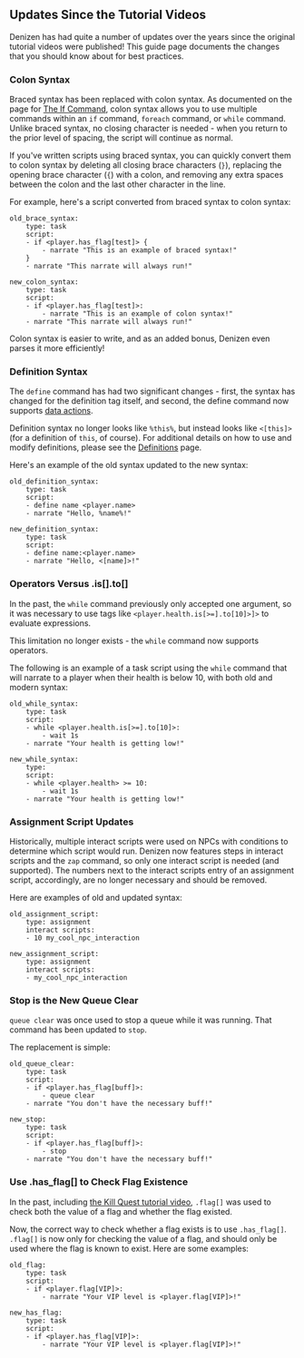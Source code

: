 Updates Since the Tutorial Videos
---------------------------------

Denizen has had quite a number of updates over the years since the original tutorial videos were published! This guide page documents the changes that you should know about for best practices.

### Colon Syntax

Braced syntax has been replaced with colon syntax. As documented on the page for [The If Command](/guides/basics/if-command), colon syntax allows you to use multiple commands within an `if` command, `foreach` command, or `while` command. Unlike braced syntax, no closing character is needed - when you return to the prior level of spacing, the script will continue as normal.


If you've written scripts using braced syntax, you can quickly convert them to colon syntax by deleting all closing brace characters (`}`), replacing the opening brace character (`{`) with a colon, and removing any extra spaces between the colon and the last other character in the line.

For example, here's a script converted from braced syntax to colon syntax:

```dscript_red
old_brace_syntax:
    type: task
    script:
    - if <player.has_flag[test]> {
        - narrate "This is an example of braced syntax!"
    }
    - narrate "This narrate will always run!"
```

```dscript_green
new_colon_syntax:
    type: task
    script:
    - if <player.has_flag[test]>:
        - narrate "This is an example of colon syntax!"
    - narrate "This narrate will always run!"
```

Colon syntax is easier to write, and as an added bonus, Denizen even parses it more efficiently!

### Definition Syntax

The `define` command has had two significant changes - first, the syntax has changed for the definition tag itself, and second, the define command now supports [data actions](https://one.denizenscript.com/denizen/lngs/data%20actions).

Definition syntax no longer looks like `%this%`, but instead looks like `<[this]>` (for a definition of `this`, of course). For additional details on how to use and modify definitions, please see the [Definitions](/guide/basics/definitions) page.

Here's an example of the old syntax updated to the new syntax:

```dscript_red
old_definition_syntax:
    type: task
    script:
    - define name <player.name>
    - narrate "Hello, %name%!"
```

```dscript_green
new_definition_syntax:
    type: task
    script:
    - define name:<player.name>
    - narrate "Hello, <[name]>!"
```

### Operators Versus .is[].to[]

In the past, the `while` command previously only accepted one argument, so it was necessary to use tags like `<player.health.is[>=].to[10]>]>` to evaluate expressions.

This limitation no longer exists - the `while` command now supports operators.

The following is an example of a task script using the `while` command that will narrate to a player when their health is below 10, with both old and modern syntax:

```dscript_red
old_while_syntax:
    type: task
    script:
    - while <player.health.is[>=].to[10]>:
        - wait 1s
    - narrate "Your health is getting low!"
```

```dscript_green
new_while_syntax:
    type:
    script:
    - while <player.health> >= 10:
        - wait 1s
    - narrate "Your health is getting low!"
```

### Assignment Script Updates

Historically, multiple interact scripts were used on NPCs with conditions to determine which script would run. Denizen now features steps in interact scripts and the `zap` command, so only one interact script is needed (and supported). The numbers next to the interact scripts entry of an assignment script, accordingly, are no longer necessary and should be removed.

Here are examples of old and updated syntax:

```dscript_red
old_assignment_script:
    type: assignment
    interact scripts:
    - 10 my_cool_npc_interaction
```

```dscript_green
new_assignment_script:
    type: assignment
    interact scripts:
    - my_cool_npc_interaction
```

### Stop is the New Queue Clear

`queue clear` was once used to stop a queue while it was running. That command has been updated to `stop`.

The replacement is simple:

```dscript_red
old_queue_clear:
    type: task
    script:
    - if <player.has_flag[buff]>:
        - queue clear
    - narrate "You don't have the necessary buff!"
```

```dscript_green
new_stop:
    type: task
    script:
    - if <player.has_flag[buff]>:
        - stop
    - narrate "You don't have the necessary buff!"
```

### Use .has_flag[] to Check Flag Existence

In the past, including [the Kill Quest tutorial video](https://one.denizenscript.com/denizen/vids/Putting%20It%20Together:%20A%20Kill%20Quest), `.flag[]` was used to check both the value of a flag and whether the flag existed.

Now, the correct way to check whether a flag exists is to use `.has_flag[]`. `.flag[]` is now only for checking the value of a flag, and should only be used where the flag is known to exist. Here are some examples:

```dscript_red
old_flag:
    type: task
    script:
    - if <player.flag[VIP]>:
        - narrate "Your VIP level is <player.flag[VIP]>!"
```

```dscript_green
new_has_flag:
    type: task
    script:
    - if <player.has_flag[VIP]>:
        - narrate "Your VIP level is <player.flag[VIP]>!"
```